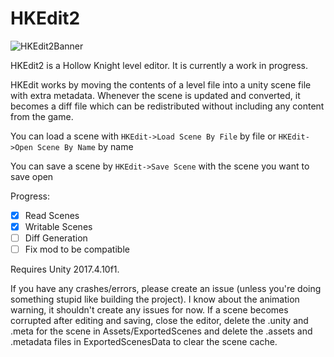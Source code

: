 # HKEdit2

![HKEdit2Banner](https://user-images.githubusercontent.com/12544505/65402204-94079780-dd92-11e9-86e1-bd5faf107aef.png)

HKEdit2 is a Hollow Knight level editor. It is currently a work in progress.

HKEdit works by moving the contents of a level file into a unity scene file with extra metadata. Whenever the scene is updated and converted, it becomes a diff file which can be redistributed without including any content from the game.

You can load a scene with `HKEdit->Load Scene By File` by file or `HKEdit->Open Scene By Name` by name

You can save a scene by `HKEdit->Save Scene` with the scene you want to save open

Progress:

* [x] Read Scenes
* [x] Writable Scenes
* [ ] Diff Generation
* [ ] Fix mod to be compatible

Requires Unity 2017.4.10f1.

If you have any crashes/errors, please create an issue (unless you're doing something stupid like building the project). I know about the animation warning, it shouldn't create any issues for now. If a scene becomes corrupted after editing and saving, close the editor, delete the .unity and .meta for the scene in Assets/ExportedScenes and delete the .assets and .metadata files in ExportedScenesData to clear the scene cache.